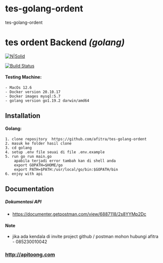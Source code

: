 # tes-golang-ordent
tes-golang-ordent

# tes ordent Backend _(golang)_

[![N|Solid](https://cldup.com/dTxpPi9lDf.thumb.png)](https://nodesource.com/products/nsolid)

[![Build Status](https://travis-ci.org/joemccann/dillinger.svg?branch=master)](https://travis-ci.org/joemccann/dillinger)

#### Testing Machine:

    - MacOs 12.6
    - Docker version 20.10.17
    - Docker images mysql:5.7
    - golang version go1.19.2 darwin/amd64

## Installation
#### Golang:

    1. clone repository  https://github.com/afitra/tes-golang-ordent
    2. masuk ke folder hasil clone
    3. cd golang
    4. setup .env file seuai di file .env.example
    5. run go run main.go
        apabila terjadi error tambah kan di shell anda
        export GOPATH=$HOME/go
        export PATH=$PATH:/usr/local/go/bin:$GOPATH/bin
    6. enjoy with api
## Documentation

##### Dokumentasi API
- https://documenter.getpostman.com/view/6887118/2s8YYMp2Dc

#### Note

- jika ada kendala di invite project github / postman mohon hubungi afitra - 085230010042

### http://apitoong.com
